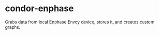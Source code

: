 # condor-enphase
Grabs data from local Enphase Envoy device, stores it, and creates custom graphs. 
